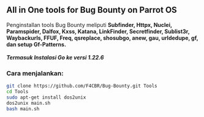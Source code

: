 
## All in One tools for Bug Bounty on Parrot OS
Penginstallan tools Bug Bounty meliputi <b>Subfinder, Httpx, Nuclei, Paramspider, Dalfox, Kxss, Katana, LinkFinder, Secretfinder, Sublist3r, Waybackurls, FFUF, Freq, qsreplace, shosubgo, anew, gau, urldedupe, gf, dan setup Gf-Patterns.</b> <br><br>
<b><i>Termasuk Instalasi Go ke versi 1.22.6 </i></b>

### Cara menjalankan:
```bash
git clone https://github.com/F4CBR/Bug-Bounty.git Tools
cd Tools
sudo apt-get install dos2unix
dos2unix main.sh
bash main.sh
